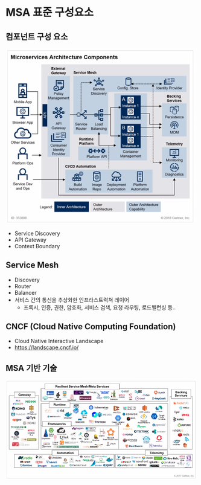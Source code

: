 # MSA 표준 구성요소

## 컴포넌트 구성 요소

![MSA Components](./images/MSA_Components.png)

- Service Discovery
- API Gateway
- Context Boundary

## Service Mesh
- Discovery
- Router
- Balancer
- 서비스 간의 통신을 추상화한 인프라스트럭쳐 레이어
    - 프록시, 인증, 권한, 암호화, 서비스 검색, 요청 라우팅, 로드밸런싱 등..

## CNCF (Cloud Native Computing Foundation)
- Cloud Native Interactive Landscape
- https://landscape.cncf.io/

## MSA 기반 기술

![MSA 기반 기술](./images/MSA_Base_Tech.png)